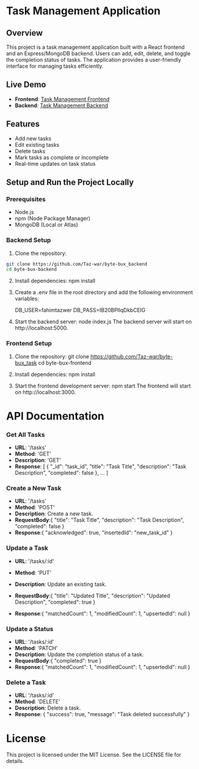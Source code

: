 # Task Management Application

## Overview

This project is a task management application built with a React frontend and an Express/MongoDB backend. Users can add, edit, delete, and toggle the completion status of tasks. The application provides a user-friendly interface for managing tasks efficiently.

## Live Demo

- **Frontend**: [Task Management Frontend](https://byte-bux-task.vercel.app/)
- **Backend**: [Task Management Backend](https://byte-bux-backend-1.onrender.com/)

## Features

- Add new tasks
- Edit existing tasks
- Delete tasks
- Mark tasks as complete or incomplete
- Real-time updates on task status

## Setup and Run the Project Locally

### Prerequisites

- Node.js
- npm (Node Package Manager)
- MongoDB (Local or Atlas)

### Backend Setup

1. Clone the repository:

```sh
git clone https://github.com/Taz-war/byte-bux_backend
cd byte-bux-backend
```
2. Install dependencies:
    npm install

3. Create a .env file in the root directory and add the following environment variables:

    DB_USER=fahimtazwer
    DB_PASS=IB20BPlIqDkbCEIG

4. Start the backend server:
    node index.js
The backend server will start on http://localhost:5000.

### Frontend Setup

1. Clone the repository:
    git clone https://github.com/Taz-war/byte-bux_task
    cd byte-bux-frontend

2. Install dependencies:
    npm install

3. Start the frontend development server:
    npm start
The frontend will start on http://localhost:3000.

# API Documentation

### Get All Tasks
- **URL**: '/tasks'
- **Method**: 'GET'
- **Description**: 'GET'
- **Response**: [
  {
    "_id": "task_id",
    "title": "Task Title",
    "description": "Task Description",
    "completed": false
  },
  ...
]

### Create a New Task

- **URL**: '/tasks'
- **Method**: 'POST'
- **Description**:  Create a new task.
- **RequestBody**:{
  "title": "Task Title",
  "description": "Task Description",
  "completed": false
}
- **Response**:{
  "acknowledged": true,
  "insertedId": "new_task_id"
}

### Update a Task

- **URL**: '/tasks/:id'
- **Method**: 'PUT'
- **Description**:  Update an existing task.
- **RequestBody**:{
  "title": "Updated Title",
  "description": "Updated Description",
  "completed": true
}

- **Response**:{
  "matchedCount": 1,
  "modifiedCount": 1,
  "upsertedId": null
}

### Update a Status

- **URL**: '/tasks/:id'
- **Method**: 'PATCH'
- **Description**:  Update the completion status of a task.
- **RequestBody**:{
  "completed": true
}
- **Response**:{
  "matchedCount": 1,
  "modifiedCount": 1,
  "upsertedId": null
}

### Delete a Task
- **URL**: '/tasks/:id'
- **Method**: 'DELETE'
- **Description**: Delete a task.
- **Response**: {
  "success": true,
  "message": "Task deleted successfully"
}

# License

This project is licensed under the MIT License. See the LICENSE file for details.




